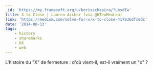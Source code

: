 ```yaml
---
_id: 'https://my.framasoft.org/u/borisschapira/?LbsdTw'
title: X to Close | Lauren Archer (via @HTeuMeuLeu)
link: 'https://medium.com/solve-for-x/x-to-close-417936dfc0dc'
date: '2014-08-13'
tags:
    - history
    - sharemarks
    - UX
    - web
---
```


<div class="markdown"><p>L'histoire du &quot;X&quot; de fermeture : d'où vient-il, est-il vraiment un &quot;x&quot; ?
</p></div>
